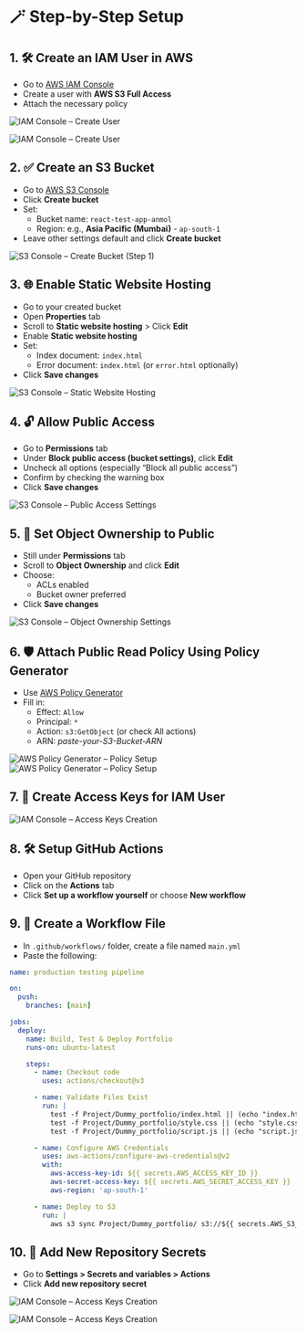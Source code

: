 # 🪄 Step-by-Step Setup

## 1. 🛠 Create an IAM User in AWS
- Go to [AWS IAM Console](https://console.aws.amazon.com/iam/)
- Create a user with **AWS S3 Full Access**
- Attach the necessary policy

![IAM Console – Create User](IMG/IAM_User.png)

![IAM Console – Create User](IMG/S3POLICY.png)


## 2. ✅ Create an S3 Bucket
- Go to [AWS S3 Console](https://s3.console.aws.amazon.com/)
- Click **Create bucket**
- Set:
  - Bucket name: `react-test-app-anmol`
  - Region: e.g., **Asia Pacific (Mumbai)** - `ap-south-1`
- Leave other settings default and click **Create bucket**

![S3 Console – Create Bucket (Step 1)](IMG/s3Bucket.png)

## 3. 🌐 Enable Static Website Hosting
- Go to your created bucket
- Open **Properties** tab
- Scroll to **Static website hosting** > Click **Edit**
- Enable **Static website hosting**
- Set:
  - Index document: `index.html`
  - Error document: `index.html` (or `error.html` optionally)
- Click **Save changes**

![S3 Console – Static Website Hosting](IMG/staticwebhosting.png)

## 4. 🔓 Allow Public Access
- Go to **Permissions** tab
- Under **Block public access (bucket settings)**, click **Edit**
- Uncheck all options (especially “Block all public access”)
- Confirm by checking the warning box
- Click **Save changes**

![S3 Console – Public Access Settings](IMG/publicBlocking.png)


## 5. 👥 Set Object Ownership to Public
- Still under **Permissions** tab
- Scroll to **Object Ownership** and click **Edit**
- Choose:
  - ACLs enabled
  - Bucket owner preferred
- Click **Save changes**

![S3 Console – Object Ownership Settings](IMG/ownership.png)


## 6. 🛡 Attach Public Read Policy Using Policy Generator
- Use [AWS Policy Generator](https://awspolicygen.s3.amazonaws.com/policygen.html)
- Fill in:
  - Effect: `Allow`
  - Principal: `*`
  - Action: `s3:GetObject` (or check All actions)
  - ARN: *paste-your-S3-Bucket-ARN*
 
![AWS Policy Generator – Policy Setup](IMG/policy_1.png)
![AWS Policy Generator – Policy Setup](IMG/policy_2.png)


## 7. 🔐 Create Access Keys for IAM User
![IAM Console – Access Keys Creation](IMG/Access_Key.png)

## 8. 🛠 Setup GitHub Actions
- Open your GitHub repository
- Click on the **Actions** tab
- Click **Set up a workflow yourself** or choose **New workflow**

## 9. 📝 Create a Workflow File
- In `.github/workflows/` folder, create a file named `main.yml`
- Paste the following:

```yaml
name: production testing pipeline

on:
  push:
    branches: [main]

jobs:
  deploy:
    name: Build, Test & Deploy Portfolio
    runs-on: ubuntu-latest

    steps:
      - name: Checkout code
        uses: actions/checkout@v3

      - name: Validate Files Exist
        run: |
          test -f Project/Dummy_portfolio/index.html || (echo "index.html missing" && exit 1)
          test -f Project/Dummy_portfolio/style.css || (echo "style.css missing" && exit 1)
          test -f Project/Dummy_portfolio/script.js || (echo "script.js missing" && exit 1)

      - name: Configure AWS Credentials
        uses: aws-actions/configure-aws-credentials@v2
        with:
          aws-access-key-id: ${{ secrets.AWS_ACCESS_KEY_ID }}
          aws-secret-access-key: ${{ secrets.AWS_SECRET_ACCESS_KEY }}
          aws-region: 'ap-south-1'

      - name: Deploy to S3
        run: |
          aws s3 sync Project/Dummy_portfolio/ s3://${{ secrets.AWS_S3_BUCKET_NAME }} --delete
```

## 10. 🔐 Add New Repository Secrets
- Go to **Settings > Secrets and variables > Actions**
- Click **Add new repository secret**
  
![IAM Console – Access Keys Creation](IMG/github_1.png)

![IAM Console – Access Keys Creation](IMG/added_key.png)

